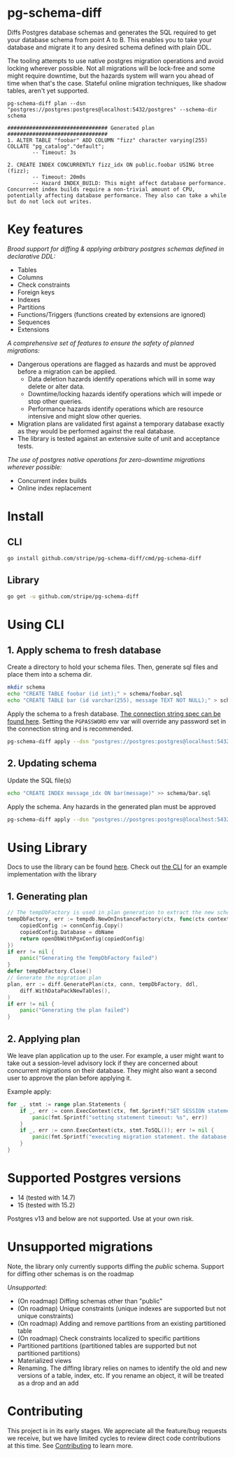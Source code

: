 # pg-schema-diff

Diffs Postgres database schemas and generates the SQL required to get your database schema from point A to B. This 
enables you to take your database and migrate it to any desired schema defined with plain DDL.

The tooling attempts to use native postgres migration operations and avoid locking wherever possible. Not all migrations will
be lock-free and some might require downtime, but the hazards system will warn you ahead of time when that's the case.
Stateful online migration techniques, like shadow tables, aren't yet supported.

```
pg-schema-diff plan --dsn "postgres://postgres:postgres@localhost:5432/postgres" --schema-dir schema

################################ Generated plan ################################
1. ALTER TABLE "foobar" ADD COLUMN "fizz" character varying(255) COLLATE "pg_catalog"."default";
        -- Timeout: 3s

2. CREATE INDEX CONCURRENTLY fizz_idx ON public.foobar USING btree (fizz);
        -- Timeout: 20m0s
        -- Hazard INDEX_BUILD: This might affect database performance. Concurrent index builds require a non-trivial amount of CPU, potentially affecting database performance. They also can take a while but do not lock out writes.
```

# Key features
*Broad support for diffing & applying arbitrary postgres schemas defined in declarative DDL:*
- Tables
- Columns
- Check constraints
- Foreign keys
- Indexes
- Partitions
- Functions/Triggers  (functions created by extensions are ignored)
- Sequences
- Extensions

*A comprehensive set of features to ensure the safety of planned migrations:*
- Dangerous operations are flagged as hazards and must be approved before a migration can be applied.
	- Data deletion hazards identify operations which will in some way delete or alter data.
	- Downtime/locking hazards identify operations which will impede or stop other queries.
	- Performance hazards identify operations which are resource intensive and might slow other queries.
- Migration plans are validated first against a temporary database exactly as they would be performed against the real database.
- The library is tested against an extensive suite of unit and acceptance tests.

*The use of postgres native operations for zero-downtime migrations wherever possible:*
- Concurrent index builds
- Online index replacement

# Install
## CLI
```bash
go install github.com/stripe/pg-schema-diff/cmd/pg-schema-diff
```

## Library
```bash
go get -u github.com/stripe/pg-schema-diff
````
# Using CLI
## 1. Apply schema to fresh database
Create a directory to hold your schema files. Then, generate sql files and place them into a schema dir.
```bash
mkdir schema
echo "CREATE TABLE foobar (id int);" > schema/foobar.sql
echo "CREATE TABLE bar (id varchar(255), message TEXT NOT NULL);" > schema/bar.sql
```

Apply the schema to a fresh database. [The connection string spec can be found here](https://www.postgresql.org/docs/current/libpq-connect.html#LIBPQ-CONNSTRING).
Setting the `PGPASSWORD` env var will override any password set in the connection string and is recommended.
```bash
pg-schema-diff apply --dsn "postgres://postgres:postgres@localhost:5432/postgres" --schema-dir schema 
```

## 2. Updating schema
Update the SQL file(s)
```bash
echo "CREATE INDEX message_idx ON bar(message)" >> schema/bar.sql
```

Apply the schema. Any hazards in the generated plan must be approved
```bash
pg-schema-diff apply --dsn "postgres://postgres:postgres@localhost:5432/postgres" --schema-dir schema --allow-hazards INDEX_BUILD
```

# Using Library
Docs to use the library can be found [here](https://pkg.go.dev/github.com/stripe/pg-schema-diff). Check out [the CLI](https://github.com/stripe/pg-schema-diff/tree/main/cmd/pg-schema-diff)
for an example implementation with the library

## 1. Generating plan
```go
// The tempDbFactory is used in plan generation to extract the new schema and validate the plan
tempDbFactory, err := tempdb.NewOnInstanceFactory(ctx, func(ctx context.Context, dbName string) (*sql.DB, error) {
	copiedConfig := connConfig.Copy()
	copiedConfig.Database = dbName
	return openDbWithPgxConfig(copiedConfig)
})
if err != nil {
	panic("Generating the TempDbFactory failed")
}
defer tempDbFactory.Close()
// Generate the migration plan
plan, err := diff.GeneratePlan(ctx, conn, tempDbFactory, ddl,
	diff.WithDataPackNewTables(),
)
if err != nil {
	panic("Generating the plan failed")
}	
```

## 2. Applying plan
We leave plan application up to the user. For example, a user might want to take out a session-level advisory lock if they are 
concerned about concurrent migrations on their database. They might also want a second user to approve the plan
before applying it.

Example apply:
```go
for _, stmt := range plan.Statements {
	if _, err := conn.ExecContext(ctx, fmt.Sprintf("SET SESSION statement_timeout = %d", stmt.Timeout.Milliseconds())); err != nil {
		panic(fmt.Sprintf("setting statement timeout: %s", err))
	}
	if _, err := conn.ExecContext(ctx, stmt.ToSQL()); err != nil {
		panic(fmt.Sprintf("executing migration statement. the database maybe be in a dirty state: %s: %s", stmt, err))
	}
}
```

# Supported Postgres versions
- 14 (tested with 14.7)
- 15 (tested with 15.2)

Postgres v13 and below are not supported. Use at your own risk.

# Unsupported migrations
Note, the library only currently supports diffing the *public* schema. Support for diffing other schemas is on the roadmap

*Unsupported*:
- (On roadmap) Diffing schemas other than "public"
- (On roadmap) Unique constraints (unique indexes are supported but not unique constraints)
- (On roadmap) Adding and remove partitions from an existing partitioned table
- (On roadmap) Check constraints localized to specific partitions
- Partitioned partitions (partitioned tables are supported but not partitioned partitions)
- Materialized views
- Renaming. The diffing library relies on names to identify the old and new versions of a table, index, etc. If you rename
an object, it will be treated as a drop and an add

# Contributing
This project is in its early stages. We appreciate all the feature/bug requests we receive, but we have limited cycles
to review direct code contributions at this time. See [Contributing](CONTRIBUTING.md) to learn more.
